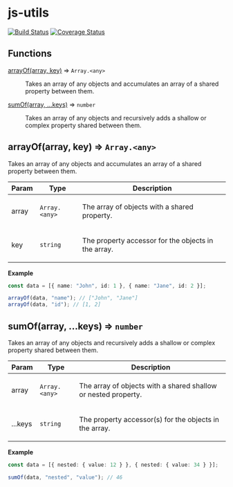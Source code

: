 
# js-utils
[![Build Status](https://travis-ci.com/publicstrategies/js-utils.svg?branch=master)](https://travis-ci.com/publicstrategies/js-utils)
[![Coverage Status](https://coveralls.io/repos/github/publicstrategies/js-utils/badge.svg?branch=master)](https://coveralls.io/github/publicstrategies/js-utils?branch=master)

## Functions

<dl>
<dt><a href="#arrayOf">arrayOf(array, key)</a> ⇒ <code>Array.&lt;any&gt;</code></dt>
<dd><p>Takes an array of any objects and accumulates an array of a shared property
between them.</p></dd>
<dt><a href="#sumOf">sumOf(array, ...keys)</a> ⇒ <code>number</code></dt>
<dd><p>Takes an array of any objects and recursively adds a shallow or complex
property shared between them.</p></dd>
</dl>

<a name="arrayOf"></a>

## arrayOf(array, key) ⇒ <code>Array.&lt;any&gt;</code>
<p>Takes an array of any objects and accumulates an array of a shared property
between them.</p>


| Param | Type | Description |
| --- | --- | --- |
| array | <code>Array.&lt;any&gt;</code> | <p>The array of objects with a shared property.</p> |
| key | <code>string</code> | <p>The property accessor for the objects in the array.</p> |

**Example**  
```ts
const data = [{ name: "John", id: 1 }, { name: "Jane", id: 2 }];

arrayOf(data, "name"); // ["John", "Jane"]
arrayOf(data, "id"); // [1, 2]
```
<a name="sumOf"></a>

## sumOf(array, ...keys) ⇒ <code>number</code>
<p>Takes an array of any objects and recursively adds a shallow or complex
property shared between them.</p>


| Param | Type | Description |
| --- | --- | --- |
| array | <code>Array.&lt;any&gt;</code> | <p>The array of objects with a shared shallow or nested property.</p> |
| ...keys | <code>string</code> | <p>The property accessor(s) for the objects in the array.</p> |

**Example**  
```ts
const data = [{ nested: { value: 12 } }, { nested: { value: 34 } }];

sumOf(data, "nested", "value"); // 46
```
